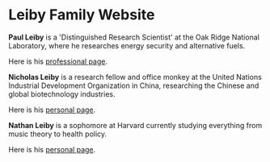 # Leiby Family Website

**Paul Leiby** is a 'Distinguished Research Scientist' at the Oak Ridge National Laboratory, where he researches energy security and alternative fuels. 

Here is his [professional page](http://pzl1.ornl.gov/index.html).

**Nicholas Leiby** is a research fellow and office monkey at the United Nations Industrial Development Organization in China, researching the Chinese and global biotechnology industries. 

Here is his [personal page](www.nicholasleiby.com). 

**Nathan Leiby** is a sophomore at Harvard currently studying everything from music theory to health policy. 

Here is his [personal page](www.nathanleiby.com). 

